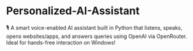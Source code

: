 # Personalized-AI-Assistant
🎙️ A smart voice-enabled AI assistant built in Python that listens, speaks, opens websites/apps, and answers queries using OpenAI via OpenRouter. Ideal for hands-free interaction on Windows!
